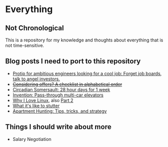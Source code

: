# Everything

## Not Chronological

This is a repository for my knowledge and thoughts about everything that is not time-sensitive.

## Blog posts I need to port to this repository

* [Protip for ambitious engineers looking for a cool job: Forget job boards, talk to angel investors.](http://shazow.posterous.com/protip-for-ambitious-engineers-looking-for-a)
* ~~[Considering offers? A checklist in alphabetical order](https://github.com/shazow/everything/blob/master/checklist-for-considering-job-offers.md)~~
* [Circadian Somersault: 28 hour days for 1 week](http://shazow.net/blog/2009/02/02/circadian-somersault/)
* [Invention: Pass-through multi-car elevators](http://shazow.net/blog/2008/10/05/passthrough-multicar-elevators/)
* [Why I Love Linux](http://shazow.net/blog/2006/07/15/why-i-love-linux/), also [Part 2](http://shazow.net/blog/2007/10/11/linux-love-part-2/)
* [What it's like to stutter](http://shazow.net/blog/2007/06/10/what-its-like-to-stutter/)
* [Apartment Hunting: Tips, tricks, and strategy](http://shazow.net/blog/2007/04/19/apartment-hunting/)


## Things I should write about more

* Salary Negotiation
